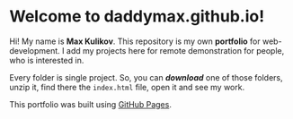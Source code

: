 # Welcome to daddymax.github.io!
Hi! My name is **Max Kulikov**. This repository is my own **portfolio** for web-development. I add my projects here for remote demonstration for people, who is interested in. 

Every folder is single project. So, you can **_download_** one of those folders, unzip it, find there the `index.html` file, open it and see my work.

This portfolio was built using [GitHub Pages](https://pages.github.com/).
